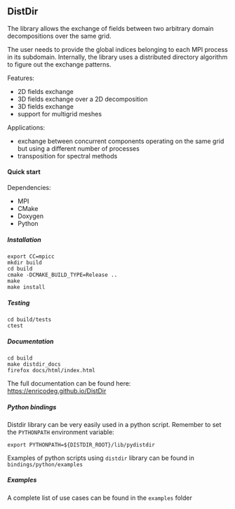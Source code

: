 ## DistDir
The library allows the exchange of fields between two arbitrary domain decompositions over the same grid.

The user needs to provide the global indices belonging to each MPI process in its subdomain. Internally, the library uses a distributed directory algorithm to figure out the exchange patterns.

Features:
 - 2D fields exchange
 - 3D fields exchange over a 2D decomposition
 - 3D fields exchange
 - support for multigrid meshes

Applications:
 - exchange between concurrent components operating on the same grid but using a different number of processes
 - transposition for spectral methods

#### Quick start

Dependencies:
 - MPI
 - CMake
 - Doxygen
 - Python

##### Installation
```
export CC=mpicc
mkdir build
cd build
cmake -DCMAKE_BUILD_TYPE=Release ..
make
make install
```

##### Testing
```
cd build/tests
ctest
```

##### Documentation
```
cd build
make distdir_docs
firefox docs/html/index.html
```
The full documentation can be found here: https://enricodeg.github.io/DistDir

##### Python bindings
Distdir library can be very easily used in a python script. Remember to set the `PYTHONPATH` environment variable:
```
export PYTHONPATH=${DISTDIR_ROOT}/lib/pydistdir
```
Examples of python scripts using `distdir` library can be found in `bindings/python/examples`

##### Examples
A complete list of use cases can be found in the `examples` folder
